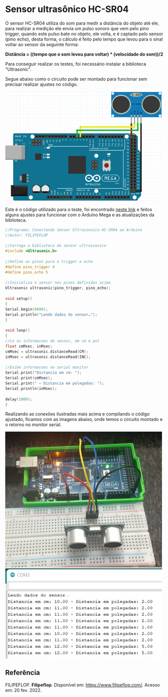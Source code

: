 # Sensor ultrasônico HC-SR04
O sensor HC-SR04 utiliza do som para medir a distância do objeto até ele, para realizar a medição ele envia um pulso sonoro que vem pelo pino trigger, quando este pulso bate no objeto, ele volta, e é captado pelo sensor (pino echo), desta forma, o cálculo é feito pelo tempo que levou para o sinal voltar ao sensor da seguinte forma:

**Distância = ((tempo que o som levou para voltar) * (velocidade do som))/2**

Para conseguir realizar os testes, foi necessário instalar a biblioteca "Ultrasonic".

Segue abaixo como o circuito pode ser montado para funcionar sem precisar realizar ajustes no código.

<img src = "hcsr04_circuito.png" alt = "HC-SR04 fritzing" width = "500" />

Este é o código utilizado para o teste, foi encontrado [neste link](https://www.filipeflop.com/blog/sensor-ultrassonico-hc-sr04-ao-arduino/) e feitos alguns ajustes para funcionar com o Arduíno Mega e as atualizações da biblioteca.

```C
//Programa: Conectando Sensor Ultrassonico HC-SR04 ao Arduino
//Autor: FILIPEFLOP
 
//Carrega a biblioteca do sensor ultrassonico
#include <Ultrasonic.h>
 
//Define os pinos para o trigger e echo
#define pino_trigger 4
#define pino_echo 5

//Inicializa o sensor nos pinos definidos acima
Ultrasonic ultrasonic(pino_trigger, pino_echo);

void setup()
{
Serial.begin(9600);
Serial.println("Lendo dados do sensor…");
}

void loop()
{
//Le as informacoes do sensor, em cm e pol
float cmMsec, inMsec;
cmMsec = ultrasonic.distanceRead(CM);
inMsec = ultrasonic.distanceRead(INC);

//Exibe informacoes no serial monitor
Serial.print("Distancia em cm: ");
Serial.print(cmMsec);
Serial.print(" – Distancia em polegadas: ");
Serial.println(inMsec);

delay(1000);
}
```

Realizando as conexões ilustradas mais acima e compilando o código ajustado, ficamos com as imagens abaixo, onde temos o circuito montado e o retorno no monitor serial.


<img src = "hcsr04.jpeg" alt = "HC-SR04" width = "500" /> <img src = "hcsr04_serial.jpeg" alt = "HC-SR04 serial" width = "500" />

## Referência
FILIPEFLOP. **Filipeflop**. Disponível em: <https://www.filipeflop.com/>. Acesso em: 20 fev. 2022.


